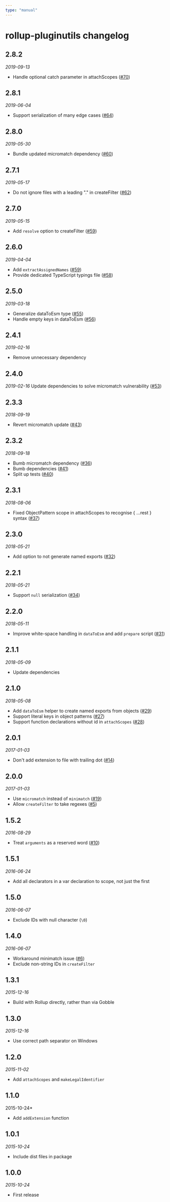```yaml
---
type: "manual"
---
```


# rollup-pluginutils changelog

## 2.8.2
*2019-09-13*
* Handle optional catch parameter in attachScopes ([#70](https://github.com/rollup/rollup-pluginutils/pulls/70))

## 2.8.1
*2019-06-04*
* Support serialization of many edge cases ([#64](https://github.com/rollup/rollup-pluginutils/issues/64))

## 2.8.0
*2019-05-30*
* Bundle updated micromatch dependency ([#60](https://github.com/rollup/rollup-pluginutils/issues/60))

## 2.7.1
*2019-05-17*
* Do not ignore files with a leading "." in createFilter ([#62](https://github.com/rollup/rollup-pluginutils/issues/62))

## 2.7.0
*2019-05-15*
* Add `resolve` option to createFilter ([#59](https://github.com/rollup/rollup-pluginutils/issues/59))

## 2.6.0
*2019-04-04*
* Add `extractAssignedNames` ([#59](https://github.com/rollup/rollup-pluginutils/issues/59))
* Provide dedicated TypeScript typings file ([#58](https://github.com/rollup/rollup-pluginutils/issues/58))

## 2.5.0
*2019-03-18*
* Generalize dataToEsm type ([#55](https://github.com/rollup/rollup-pluginutils/issues/55))
* Handle empty keys in dataToEsm ([#56](https://github.com/rollup/rollup-pluginutils/issues/56))

## 2.4.1
*2019-02-16*
* Remove unnecessary dependency

## 2.4.0
*2019-02-16*
Update dependencies to solve micromatch vulnerability ([#53](https://github.com/rollup/rollup-pluginutils/issues/53))

## 2.3.3
*2018-09-19*
* Revert micromatch update ([#43](https://github.com/rollup/rollup-pluginutils/issues/43))

## 2.3.2
*2018-09-18*
* Bumb micromatch dependency ([#36](https://github.com/rollup/rollup-pluginutils/issues/36))
* Bumb dependencies ([#41](https://github.com/rollup/rollup-pluginutils/issues/41))
* Split up tests ([#40](https://github.com/rollup/rollup-pluginutils/issues/40))

## 2.3.1
*2018-08-06*
* Fixed ObjectPattern scope in attachScopes to recognise { ...rest } syntax ([#37](https://github.com/rollup/rollup-pluginutils/issues/37))

## 2.3.0
*2018-05-21*
* Add option to not generate named exports ([#32](https://github.com/rollup/rollup-pluginutils/issues/32))

## 2.2.1
*2018-05-21*
* Support `null` serialization ([#34](https://github.com/rollup/rollup-pluginutils/issues/34))

## 2.2.0
*2018-05-11*
* Improve white-space handling in `dataToEsm` and add `prepare` script ([#31](https://github.com/rollup/rollup-pluginutils/issues/31))

## 2.1.1
*2018-05-09*
* Update dependencies

## 2.1.0
*2018-05-08*
* Add `dataToEsm` helper to create named exports from objects ([#29](https://github.com/rollup/rollup-pluginutils/issues/29))
* Support literal keys in object patterns ([#27](https://github.com/rollup/rollup-pluginutils/issues/27))
* Support function declarations without id in `attachScopes` ([#28](https://github.com/rollup/rollup-pluginutils/issues/28))

## 2.0.1
*2017-01-03*
* Don't add extension to file with trailing dot ([#14](https://github.com/rollup/rollup-pluginutils/issues/14))

## 2.0.0
*2017-01-03*
* Use `micromatch` instead of `minimatch` ([#19](https://github.com/rollup/rollup-pluginutils/issues/19))
* Allow `createFilter` to take regexes ([#5](https://github.com/rollup/rollup-pluginutils/issues/5))

## 1.5.2
*2016-08-29*
* Treat `arguments` as a reserved word ([#10](https://github.com/rollup/rollup-pluginutils/issues/10))

## 1.5.1
*2016-06-24*
* Add all declarators in a var declaration to scope, not just the first

## 1.5.0
*2016-06-07*
* Exclude IDs with null character (`\0`)

## 1.4.0
*2016-06-07*
* Workaround minimatch issue ([#6](https://github.com/rollup/rollup-pluginutils/pull/6))
* Exclude non-string IDs in `createFilter`

## 1.3.1
*2015-12-16*
* Build with Rollup directly, rather than via Gobble

## 1.3.0
*2015-12-16*
* Use correct path separator on Windows

## 1.2.0
*2015-11-02*
* Add `attachScopes` and `makeLegalIdentifier`

## 1.1.0
2015-10-24*
* Add `addExtension` function

## 1.0.1
*2015-10-24*
* Include dist files in package

## 1.0.0
*2015-10-24*
* First release
